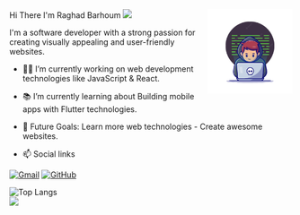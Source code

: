 <img align="right" src="https://raw.githubusercontent.com/mohamedelkashef15/mohamedelkashef15/main/github-profile.png" width="30%">
<l>
  Hi There I'm Raghad Barhoum
  <img src="https://media.giphy.com/media/hvRJCLFzcasrR4ia7z/giphy.gif" width="28">
</l>
<p>
I'm a software developer with a strong passion for creating visually appealing and user-friendly websites. 
</p>

- 👨‍💻 I’m currently working on web development technologies like JavaScript & React.
- 📚 I’m currently learning about Building mobile apps with Flutter technologies.
- 🎯 Future Goals: Learn more web technologies - Create awesome websites.
  
- 📫 Social links
<p>
<a href="raghadba73@gmail.com"><img src="https://img.icons8.com/bubbles/50/000000/gmail.png" title='Gmail' alt="Gmail"/></a>
<a href="https://github.com/raghad73"><img src="https://img.icons8.com/bubbles/50/000000/github.png" title='GitHub' alt="GitHub"/></a>
</p>



<!-- ![Top Langs](https://github-readme-stats.vercel.app/api/top-langs/?username=mohamedelkashef15&hide_progress=true) -->
![Top Langs](https://github-readme-stats.vercel.app/api/top-langs/?username=mohamedelkashef15&layout=compact)
<br>
<a href="https://komarev.com/ghpvc/?username=mohamedelkashef15&style=for-the-badge">
    <img src="https://komarev.com/ghpvc/?username=mohamedelkashef15&style=for-the-badge">
</a>
